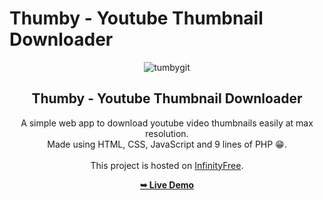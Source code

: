 # Thumby - Youtube Thumbnail Downloader

<div align="center">
  
  ![tumbygit](https://github.com/Zerobrofan/Thumby-Youtube-Thumbnail-Downloader/assets/100843256/af436ea3-1dba-44b7-9448-9fe18ab00792)


  <h2 align="center">Thumby - Youtube Thumbnail Downloader</h2>

  A simple web app to download youtube video thumbnails easily at max resolution.
  <br>
  Made using HTML, CSS, JavaScript and 9 lines of PHP 😁.
  <br>  <br>
  This project is hosted on <a href="www.infinityfree.com">InfinityFree</a>.

  <a href="http://thumby.infinityfreeapp.com/?i=1"><strong>➥ Live Demo</strong></a>

</div>
